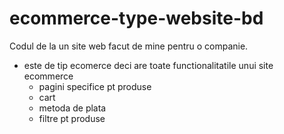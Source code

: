 # ecommerce-type-website-bd

Codul de la un site web facut de mine pentru o companie.
 - este de tip ecomerce deci are toate functionalitatile unui site ecommerce
    - pagini specifice pt produse
    - cart
    - metoda de plata
    - filtre pt produse
